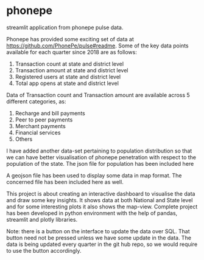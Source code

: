 # phonepe
streamlit application from phonepe pulse data.

Phonepe has provided some exciting set of data at https://github.com/PhonePe/pulse#readme. Some of the key data points available for each quarter since 2018 are as follows:
1) Transaction count at state and district level
2) Transaction amount at state and district level
3) Registered users at state and district level
4) Total app opens at state and district level

Data of Transaction count and Transaction amount are available across 5 different categories, as:
  1) Recharge and bill payments
  2) Peer to peer payments
  3) Merchant payments
  4) Financial services
  5) Others

I have added another data-set pertaining to population distribution so that we can have better visualisation of phonepe penetration with respect to the population of the state. The json file for population has been included here

A geojson file has been used to display some data in map format. The concerned file has been included here as well.

This project is about creating an interactive dashboard to visualise the data and draw some key insights. It shows data at both National and State level and for some interesting plots it also shows the map-view. Complete project has been developed in python environment with the help of pandas, streamlit and plotly libraries.

Note: there is a button on the interface to update the data over SQL. That button need not be pressed unless we have some update in the data. The data is being updated every quarter in the git hub repo, so we would require to use the button accordingly.

